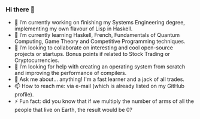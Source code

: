 ### Hi there 👋

<!--
**favalosdev/favalosdev** is a ✨ _special_ ✨ repository because its `README.md` (this file) appears on your GitHub profile.

Here are some ideas to get you started:

- 🔭 I’m currently working on ...
- 🌱 I’m currently learning ...
- 👯 I’m looking to collaborate on ...
- 🤔 I’m looking for help with ...
- 💬 Ask me about ...
- 📫 How to reach me: ...
- 😄 Pronouns: ...
- ⚡ Fun fact: ...
-->
- 🔭 I’m currently working on finishing my Systems Engineering degree, implementing my own flavour of Lisp in Haskell.
- 🌱 I’m currently learning Haskell, French, Fundamentals of Quantum Computing, Game Theory and Competitive Programming techniques.
- 👯 I’m looking to collaborate on interesting and cool open-source projects or startups. Bonus points if related to Stock Trading or Cryptocurrencies.
- 🤔 I’m looking for help with creating an operating system from scratch and improving the performance of compilers.
- 💬 Ask me about... anything! I'm a fast learner and a jack of all trades.
- 📫 How to reach me: via e-mail (which is already listed on my GitHub profile).
- ⚡ Fun fact: did you know that if we multiply the number of arms of all the people that live on Earth, the result would be 0?
